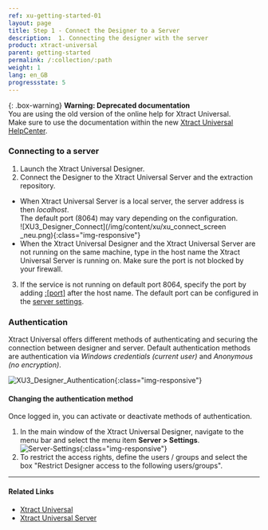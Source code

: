 ```yaml
---
ref: xu-getting-started-01
layout: page
title: Step 1 - Connect the Designer to a Server
description:  1. Connecting the designer with the server
product: xtract-universal
parent: getting-started
permalink: /:collection/:path
weight: 1
lang: en_GB
progressstate: 5
---
```



{: .box-warning}
**Warning: Deprecated documentation** <br>
You are using the old version of the online help for Xtract Universal.<br>
Make sure to use the documentation within the new [Xtract Universal HelpCenter](https://helpcenter.theobald-software.com/xtract-universal/documentation/introduction/).


### Connecting to a server
1. Launch the Xtract Universal Designer.
2. Connect the Designer to the Xtract Universal Server and the extraction repository.
- When Xtract Universal Server is a local server, the server address is then *localhost*.<br>
The default port (8064) may vary depending on the configuration.  
![XU3_Designer_Connect](/img/content/xu/xu_connect_screen _neu.png){:class="img-responsive"}
- When the Xtract Universal Designer and the Xtract Universal Server are not running on the same machine, type
 in the host name the Xtract Universal Server is running on. Make sure the port is not blocked by your firewall.
3. If the service is not running on default port 8064, specify the port by adding [:[port]](../server/ports) after the host name.
The default port can be configured in the [server settings](../server/server-settings).

### Authentication
Xtract Universal offers different methods of authenticating and securing the connection between 
designer and server. Default authentication methods are authentication via *Windows credentials (current user)* and *Anonymous (no encryption)*.

![XU3_Designer_Authentication](/img/content/XU3_Designer_Authentication.png){:class="img-responsive"}

#### Changing the authentication method
Once logged in, you can activate or deactivate methods of authentication. <br>
1. In the main window of the Xtract Universal Designer, navigate to the menu bar and select the menu item **Server > Settings**.  
![Server-Settings](/img/content/Server-Settings.png){:class="img-responsive"}
2. To restrict the access rights, define the users / groups and select the box "Restrict Designer access to the following users/groups".

****
#### Related Links
- [Xtract Universal](../introduction#basic-functionality---architecture)
- [Xtract Universal Server](../server)



